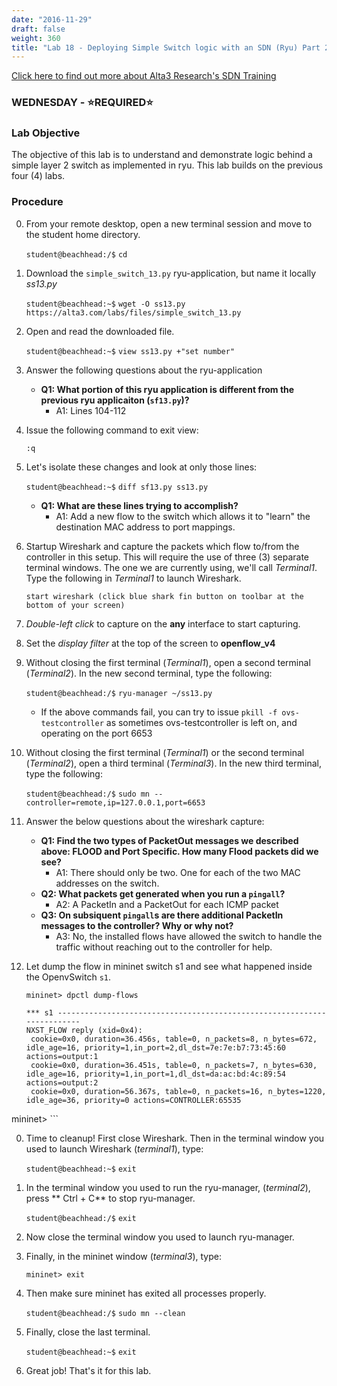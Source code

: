 ```yaml
---
date: "2016-11-29"
draft: false
weight: 360
title: "Lab 18 - Deploying Simple Switch logic with an SDN (Ryu) Part 2"
---
```

[Click here to find out more about Alta3 Research's SDN Training](https://alta3.com/courses/sdn)

### WEDNESDAY - &#x2B50;REQUIRED&#x2B50;

### Lab Objective
The objective of this lab is to understand and demonstrate logic behind a simple layer 2 switch as implemented in ryu. This lab builds on the previous four (4) labs.

### Procedure

0. From your remote desktop, open a new terminal session and move to the student home directory.

    `student@beachhead:/$` `cd`

0. Download the `simple_switch_13.py` ryu-application, but name it locally *ss13.py*

    `student@beachhead:~$` `wget -O ss13.py https://alta3.com/labs/files/simple_switch_13.py`
 
0. Open and read the downloaded file.

    `student@beachhead:~$` `view ss13.py +"set number"`

0. Answer the following questions about the ryu-application

    - **Q1: What portion of this ryu application is different from the previous ryu applicaiton (`sf13.py`)?**
      - A1: Lines 104-112

0. Issue the following command to exit view:

    `:q`

0. Let's isolate these changes and look at only those lines:

    `student@beachhead:~$` `diff sf13.py ss13.py`

    - **Q1: What are these lines trying to accomplish?**
      - A1: Add a new flow to the switch which allows it to "learn" the destination MAC address to port mappings.

0. Startup Wireshark and capture the packets which flow to/from the controller in this setup. This will require the use of three (3) separate terminal windows. The one we are currently using, we'll call *Terminal1*. Type the following in *Terminal1* to launch Wireshark.

    `start wireshark (click blue shark fin button on toolbar at the bottom of your screen)`
    
0. *Double-left click* to capture on the **any** interface to start capturing.

0. Set the *display filter* at the top of the screen to **openflow_v4**

0. Without closing the first terminal (*Terminal1*), open a second terminal (*Terminal2*). In the new second terminal, type the following:

    `student@beachhead:/$` `ryu-manager ~/ss13.py`
    
    - If the above commands fail, you can try to issue `pkill -f ovs-testcontroller` as sometimes ovs-testcontroller is left on, and operating on the port 6653

0. Without closing the first terminal (*Terminal1*) or the second terminal (*Terminal2*), open a third terminal (*Terminal3*). In the new third terminal, type the following:

    `student@beachhead:/$` `sudo mn --controller=remote,ip=127.0.0.1,port=6653`

0. Answer the below questions about the wireshark capture:


    - **Q1: Find the two types of PacketOut messages we described above: FLOOD and Port Specific. How many Flood packets did we see?**
      - A1: There should only be two.  One for each of the two MAC addresses on the switch.
    - **Q2: What packets get generated when you run a `pingall`?**
      - A2: A PacketIn and a PacketOut for each ICMP packet
    - **Q3: On subsiquent `pingall`s are there additional PacketIn messages to the controller? Why or why not?**
      - A3: No, the installed flows have allowed the switch to handle the traffic without reaching out to the controller for help.

0. Let dump the flow in mininet switch s1 and see what happened inside the OpenvSwitch `s1`.

    `mininet> dpctl dump-flows`

    ```
    *** s1 ------------------------------------------------------------------------
    NXST_FLOW reply (xid=0x4):
     cookie=0x0, duration=36.456s, table=0, n_packets=8, n_bytes=672, idle_age=16, priority=1,in_port=2,dl_dst=7e:7e:b7:73:45:60 actions=output:1
     cookie=0x0, duration=36.451s, table=0, n_packets=7, n_bytes=630, idle_age=16, priority=1,in_port=1,dl_dst=da:ac:bd:4c:89:54 actions=output:2
     cookie=0x0, duration=56.367s, table=0, n_packets=16, n_bytes=1220, idle_age=36, priority=0 actions=CONTROLLER:65535
mininet> 
    ```
    
0. Time to cleanup! First close Wireshark. Then in the terminal window you used to launch Wireshark (*terminal1*), type:

    `student@beachhead:~$` `exit`

0. In the terminal window you used to run the ryu-manager, (*terminal2*), press ** Ctrl + C** to stop ryu-manager.

    `student@beachhead:/$` `exit`

0. Now close the terminal window you used to launch ryu-manager.

0. Finally, in the mininet window (*terminal3*), type:

    `mininet> exit`
  
0. Then make sure mininet has exited all processes properly.

    `student@beachhead:/$` `sudo mn --clean`

0. Finally, close the last terminal.

    `student@beachhead:~$` `exit`
  
0. Great job! That's it for this lab.
